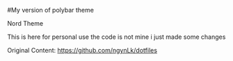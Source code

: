 #My version of polybar theme

Nord Theme

This is here for personal use
the code is not mine i just made some changes

Original Content:
https://github.com/ngynLk/dotfiles
